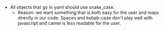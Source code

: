 - All objects that go in yaml should use snake_case. 
    - Reason: we want something that is both easy for the user and maps directly in our code. 
      Spaces and kebab-case don't play well with javascript and camel is less readable for the user.  
